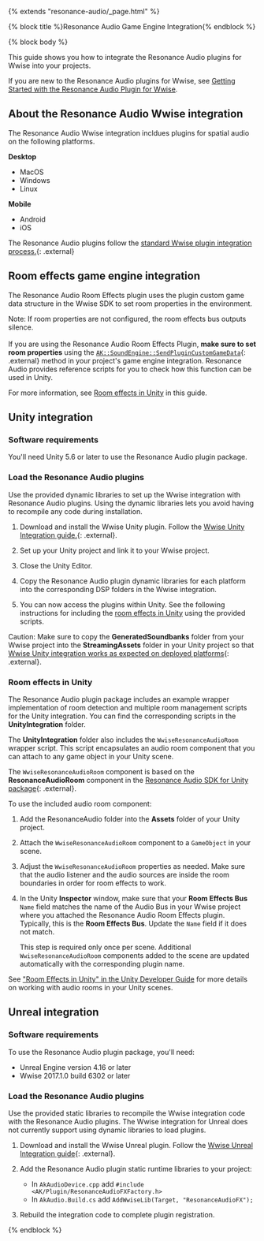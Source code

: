 
{% extends "resonance-audio/_page.html" %}

{% block title %}Resonance Audio Game Engine Integration{% endblock %}

{% block body %}

This guide shows you how to integrate the Resonance Audio plugins for Wwise into
your projects.

If you are new to the Resonance Audio plugins for Wwise, see
[Getting Started with the Resonance Audio Plugin for Wwise](/resonance-audio/develop/wwise/getting-started).


## About the Resonance Audio Wwise integration
The Resonance Audio Wwise integration incldues plugins for
spatial audio on the following platforms.

**Desktop**

*  MacOS
*  Windows
*  Linux

**Mobile**

*  Android
*  iOS

The Resonance Audio plugins follow the [standard Wwise plugin integration
process.](https://www.audiokinetic.com/library/edge/?source=SDK&id=integrating__elements__plugins.html){: .external}


## Room effects game engine integration
The Resonance Audio Room Effects plugin uses the plugin custom game data
structure in the Wwise SDK to set room properties in the environment.

Note: If room properties are not configured, the room effects bus outputs silence.<br><br>
      If you are using the Resonance Audio Room Effects Plugin, **make sure to
      set room properties** using the [`AK::SoundEngine::SendPluginCustomGameData`](https://www.audiokinetic.com/library/edge/?source=SDK&id=namespace_a_k_1_1_sound_engine_abeb321ed5095bfedba3c1ab0a1878815.html){: .external}
      method in your project's game engine integration. Resonance Audio provides
      reference scripts for you to check how this function can be used in Unity.

For more information, see [Room effects in Unity](#room_effects_in_unity) in
this guide.


## Unity integration

### Software requirements
You'll need Unity 5.6 or later to use the Resonance Audio plugin
package.

### Load the Resonance Audio plugins
Use the provided dynamic libraries to set up the Wwise integration with
Resonance Audio plugins. Using the dynamic libraries lets you avoid having to
recompile any code during installation.

1.  Download and install the Wwise Unity plugin. Follow the
    [Wwise Unity Integration guide.](https://www.audiokinetic.com/library/edge/?source=Unity&id=main.html){: .external}.

1.  Set up your Unity project and link it to your Wwise project.

1.  Close the Unity Editor.

1.  Copy the Resonance Audio plugin dynamic libraries for each platform into
    the corresponding DSP folders in the Wwise integration.
1.  You can now access the plugins within Unity. See the following instructions
    for including the [room effects in Unity](#room_effects_in_unity) using the
    provided scripts.

Caution:  Make sure to copy the **GeneratedSoundbanks** folder from your Wwise
          project into the **StreamingAssets** folder in your Unity project so that [Wwise
          Unity integration works as expected on deployed
          platforms](https://www.audiokinetic.com/library/edge/?source=Unity&id=pg__deploy.html){: .external}.

### Room effects in Unity
The Resonance Audio plugin package includes an example wrapper implementation of
room detection and multiple room management scripts for the Unity integration.
You can find the corresponding scripts in the **UnityIntegration** folder.

The **UnityIntegration** folder also includes the `WwiseResonanceAudioRoom` wrapper
script. This script encapsulates an audio room component that you can attach to
any game object in your Unity scene.

The `WwiseResonanceAudioRoom` component is based on the **ResonanceAudioRoom**
component in the [Resonance Audio SDK for Unity package](https://github.com/googlevr/resonance-audio-unity-sdk){: .external}.

To use the included audio room component:

1.  Add the ResonanceAudio folder into the **Assets** folder of your Unity project.

1.  Attach the `WwiseResonanceAudioRoom` component to a `GameObject` in your
    scene.

1.  Adjust the `WwiseResonanceAudioRoom` properties as needed. Make sure that
    the audio listener and the audio sources are inside the room boundaries in
    order for room effects to work.

1.  In the Unity **Inspector** window, make sure that your **Room Effects Bus**
    `Name` field matches the name of the Audio Bus in your Wwise project where
    you attached the Resonance Audio Room Effects plugin. Typically, this is
    the **Room Effects Bus**. Update the `Name` field if it does not match.

    This step is required only once per scene. Additional
    `WwiseResonanceAudioRoom` components added to the scene are updated
    automatically with the corresponding plugin name.

See ["Room Effects in Unity" in the Unity Developer Guide](/resonance-audio/develop/unity/developer-guide#room_effects_in_unity)
for more details on working with audio rooms in your Unity scenes.

## Unreal integration

### Software requirements
To use the Resonance Audio plugin package, you'll need:

*  Unreal Engine version 4.16 or later
*  Wwise 2017.1.0 build 6302 or later


### Load the Resonance Audio plugins
Use the provided static libraries to recompile the
Wwise integration code with the Resonance Audio plugins. The Wwise integration
for Unreal does not currently support using dynamic libraries to load plugins.

1.  Download and install the Wwise Unreal plugin. Follow the
    [Wwise Unreal Integration guide](https://www.audiokinetic.com/library/edge/?source=UE4&id=installation.html){: .external}.

1.  Add the Resonance Audio plugin static runtime libraries to your project:

    *  In `AkAudioDevice.cpp` add `#include <AK/Plugin/ResonanceAudioFXFactory.h>`
    *  In `AkAudio.Build.cs` add `AddWwiseLib(Target, "ResonanceAudioFX");`

1.  Rebuild the integration code to complete plugin registration.


{% endblock %}
